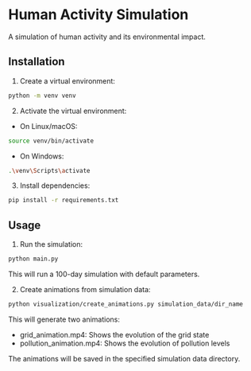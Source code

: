 # Human Activity Simulation

A simulation of human activity and its environmental impact.

## Installation

1. Create a virtual environment:
```bash
python -m venv venv
```

2. Activate the virtual environment:
- On Linux/macOS:
```bash
source venv/bin/activate
```
- On Windows:
```bash
.\venv\Scripts\activate
```

3. Install dependencies:
```bash
pip install -r requirements.txt
```

## Usage

1. Run the simulation:
```bash
python main.py
```
This will run a 100-day simulation with default parameters.

2. Create animations from simulation data:
```bash
python visualization/create_animations.py simulation_data/dir_name
```
This will generate two animations:
- grid_animation.mp4: Shows the evolution of the grid state
- pollution_animation.mp4: Shows the evolution of pollution levels

The animations will be saved in the specified simulation data directory.

